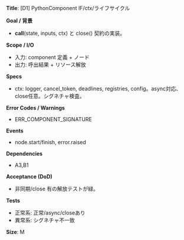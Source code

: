 **Title**: [D1] PythonComponent IF/ctx/ライフサイクル

**Goal / 背景**
- __call__(state, inputs, ctx) と close() 契約の実装。

**Scope / I/O**
- 入力: component 定義 + ノード
- 出力: 呼出結果 + リソース解放

**Specs**
- ctx: logger, cancel_token, deadlines, registries, config。async対応、close任意。シグネチャ検査。

**Error Codes / Warnings**
- ERR_COMPONENT_SIGNATURE

**Events**
- node.start/finish, error.raised

**Dependencies**
- A3,B1

**Acceptance (DoD)**
- 非同期/close 有の解放テストが緑。

**Tests**
- 正常系: 正常/async/closeあり
- 異常系: シグネチャ不一致

**Size**: M
